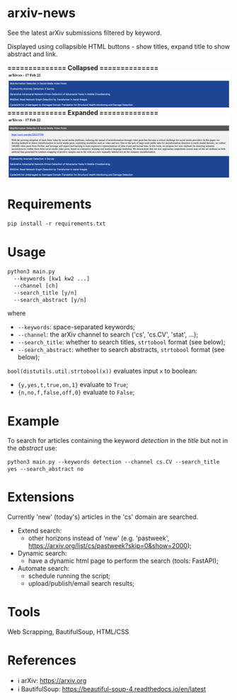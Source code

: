 # arxiv-news
See the latest arXiv submissions filtered by keyword. 

Displayed using collapsible HTML buttons - show titles, expand title to show abstract and link.

**============== Collapsed ==============**
![Alt text](screen_collapsed.png)
**============== Expanded ==============**
![Alt text](screen_expanded.png)

# Requirements
```
pip install -r requirements.txt
```

# Usage
```
python3 main.py
  --keywords [kw1 kw2 ...] 
  --channel [ch]
  --search_title [y/n]  
  --search_abstract [y/n]
```
where
- `--keywords`: space-separated keywords;
- `--channel`: the arXiv channel to search ('cs', 'cs.CV', 'stat', ...);
- `--search_title`: whether to search titles, `strtobool` format (see below);
- `--search_abstract`: whether to search abstracts, `strtobool` format (see below);

`bool(distutils.util.strtobool(x))` evaluates input `x` to boolean: 
- `{y,yes,t,true,on,1}` evaluate to `True`;
- `{n,no,f,false,off,0}` evaluate to `False`;

# Example
To search for articles containing the keyword *detection* in the *title* but not in the *abstract* use:
```
python3 main.py --keywords detection --channel cs.CV --search_title yes --search_abstract no
```

# Extensions
Currently 'new' (today's) articles in the 'cs' domain are searched. 

- Extend search:
  - other horizons instead of 'new' (e.g. 'pastweek', https://arxiv.org/list/cs/pastweek?skip=0&show=2000);
- Dynamic search:
  - have a dynamic html page to perform the search (tools: FastAPI);
- Automate search:
  - schedule running the script;
  - upload/publish/email search results;

# Tools
Web Scrapping, BautifulSoup, HTML/CSS

# References
- :information_source: arXiv: https://arxiv.org
- :information_source: BautifulSoup: https://beautiful-soup-4.readthedocs.io/en/latest

